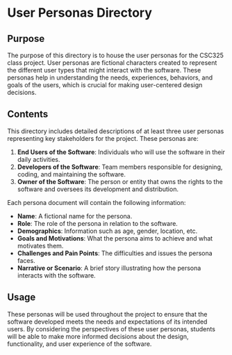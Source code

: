 # User Personas Directory

## Purpose

The purpose of this directory is to house the user personas for the CSC325 class project. User personas are fictional characters created to represent the different user types that might interact with the software. These personas help in understanding the needs, experiences, behaviors, and goals of the users, which is crucial for making user-centered design decisions.

## Contents

This directory includes detailed descriptions of at least three user personas representing key stakeholders for the project. These personas are:

1. **End Users of the Software**: Individuals who will use the software in their daily activities.
2. **Developers of the Software**: Team members responsible for designing, coding, and maintaining the software.
3. **Owner of the Software**: The person or entity that owns the rights to the software and oversees its development and distribution.

Each persona document will contain the following information:
- **Name**: A fictional name for the persona.
- **Role**: The role of the persona in relation to the software.
- **Demographics**: Information such as age, gender, location, etc.
- **Goals and Motivations**: What the persona aims to achieve and what motivates them.
- **Challenges and Pain Points**: The difficulties and issues the persona faces.
- **Narrative or Scenario**: A brief story illustrating how the persona interacts with the software.

## Usage

These personas will be used throughout the project to ensure that the software developed meets the needs and expectations of its intended users. By considering the perspectives of these user personas, students will be able to make more informed decisions about the design, functionality, and user experience of the software.
